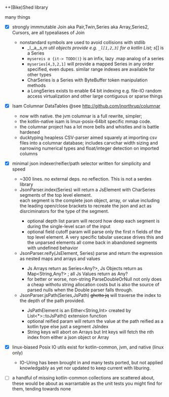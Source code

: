 ++(Bike)Shed library

many things

* [x] strongly immmutable Join aka Pair,Twin,Series aka Array,Series2, Cursors, are all typealiases of Join
    * nonstandard symbols are used to avoid collisions with stdlib
        * _l,_a,_s,_m util objects provide e.g. `_l[1,2,3]` for a kotlin List; s_[] is a Series
        * `mysereis α {it-> TODO()}` is an infix, lazy .map analog of a series
        * `myseries[4,3,2,1]` will provide a mapped Series in any order specified, even dupes. similar range
          indexes are available for other types
        * CharSeries is a Series<Char> with ByteBuffer token manipulation methods
        * a LongSeries<T> exists to enable 64 bit indexing e.g. file-IO random access virtualization and other large
          contiguous or sparse things


* [x] Isam Columnar DataTables @see http://github.com/jnorthrup/columnar
    - now with native. the jvm columnar is a full rewrite, simpler;
    - the kotlin-native isam is linux-posix-64bit specific mmap code.
    - the columnar project has a lot more bells and whistles and is battle hardened
    - ducktyping heapless CSV-parser aimed squarely at importing csv files into a columnar database; includes carvchar
      width sizing and narrowing numerical types and float/integer detection on imported columns


* [x] minimal json indexer/reifier/path selector written for simplicity and speed
    * ~300 lines. no external deps. no reflection. This is not a serdes library
    * JsonParser.index(Series<Char>) will return a JsElement with CharSeries segments of the top level element.  
      each segment is the complete json object, array, or value including the leading open/close brackets to recreate
      the json and act as disrciminators for the type of the segment.
        * optional depth list param will record how deep each segment is during the single-level scan of the input
        * optional field cutoff param will parse only the first n fields of the top level element. A very specific
          tabular usecase drives this and the unparsed elements all come back in abandoned segments with undefined
          behavior
    * JsonParser.reify(JsElement, Series<Char>) parse and return the expression as nested maps and arrays and values
        * Js Arrays return as Series<Any?>, Js Objects return as Map<String,Any?> ; all Js Values return as Any?
        * for better or worse, non-string ParseDoubleOrNull not only does a cheap withotu string allocation costs but is
          also the source of parsed nulls when the Double parser falls through.
    * JsonParser.jsPath(Series<Char>,JsPath) ~~ghetto jq~~ will traverse the index to the depth of the path provided.
        * JsPathElement is an Either<String,Int> created by List<*>::toJsPath() extension function
        * optional reified param will return the value at the path reified as a kotlin type else just a segment JsIndex
        * String keys will abort on Arrays but Int keys will fetch the nth index from either a json object or Array


* [x] linux-biased Posix IO utils exist for kotlin-common, jvm, and native (linux only)
    * IO-Uring has been brought in and many tests ported, but not applied knowledgably as yet nor updated to keep current with
      liburing.   


* [ ]  a handful of missing kotlin-common collections are scattered about, these would be about as warrantable as the unit
  tests you might find for them, tending towards none